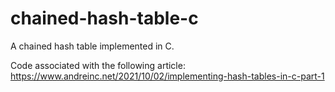 # chained-hash-table-c

A chained hash table implemented in C.

Code associated with the following article:
https://www.andreinc.net/2021/10/02/implementing-hash-tables-in-c-part-1


